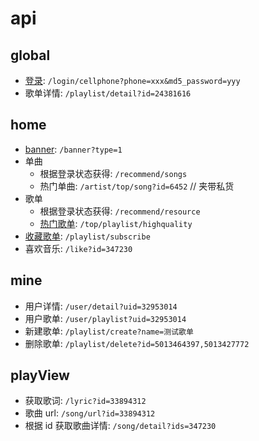 
# api

## global

- [登录](https://binaryify.github.io/NeteaseCloudMusicApi/#/?id=_1-%e6%89%8b%e6%9c%ba%e7%99%bb%e5%bd%95): `/login/cellphone?phone=xxx&md5_password=yyy`
- 歌单详情: `/playlist/detail?id=24381616`

## home

- [banner](https://binaryify.github.io/NeteaseCloudMusicApi/#/?id=banner): `/banner?type=1`
- 单曲
  - 根据登录状态获得: `/recommend/songs`
  - 热门单曲: `/artist/top/song?id=6452` // 夹带私货
- 歌单
  - 根据登录状态获得: `/recommend/resource`
  - [热门歌单](https://binaryify.github.io/NeteaseCloudMusicApi/#/?id=%e8%8e%b7%e5%8f%96%e7%b2%be%e5%93%81%e6%ad%8c%e5%8d%95): `/top/playlist/highquality`
- [收藏歌单](https://binaryify.github.io/NeteaseCloudMusicApi/#/?id=%e6%94%b6%e8%97%8f%e5%8f%96%e6%b6%88%e6%94%b6%e8%97%8f%e6%ad%8c%e5%8d%95): `/playlist/subscribe`
- 喜欢音乐: `/like?id=347230`

## mine

- 用户详情: `/user/detail?uid=32953014`
- 用户歌单: `/user/playlist?uid=32953014`
- 新建歌单: `/playlist/create?name=测试歌单`
- 删除歌单: `/playlist/delete?id=5013464397,5013427772`

## playView

- 获取歌词: `/lyric?id=33894312`
- 歌曲 url: `/song/url?id=33894312`
- 根据 id 获取歌曲详情: `/song/detail?ids=347230`